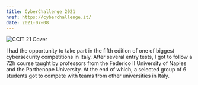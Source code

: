```yaml
---
title: CyberChallenge 2021
href: https://cyberchallenge.it/
date: 2021-07-08
---
```


<Image
  src="/contents/ccit-21/cover.jpeg"
  alt="CCIT 21 Cover"
  fullWidth={true}
/>

I had the opportunity to take part in the fifth edition of one of biggest cybersecurity competitions
in Italy. After several entry tests, I got to follow a 72h course taught by professors from the
Federico II University of Naples and the Parthenope University. At the end of which, a selected
group of 6 students got to compete with teams from other universities in Italy.
